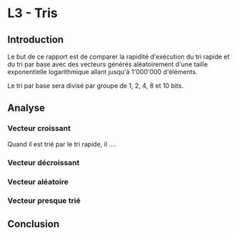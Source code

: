 # L3 - Tris

## Introduction

Le but de ce rapport est de comparer la rapidité d'exécution du tri rapide et du tri par base avec des vecteurs générés aléatoirement d'une taille exponentielle logarithmique allant jusqu'à 1'000'000 d'éléments.

Le tri par base sera divisé par groupe de 1, 2, 4, 8 et 10 bits.

## Analyse

### Vecteur croissant

Quand il est trié par le tri rapide, il ....

### Vecteur décroissant

### Vecteur aléatoire

### Vecteur presque trié


## Conclusion
